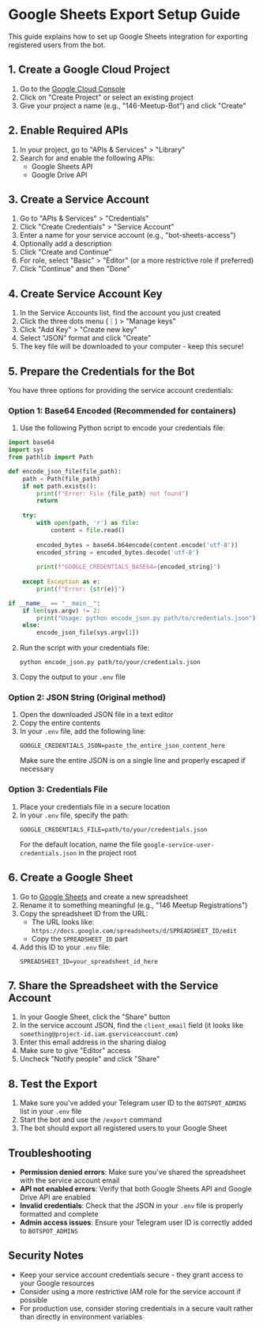 # Google Sheets Export Setup Guide

This guide explains how to set up Google Sheets integration for exporting registered users from the bot.

## 1. Create a Google Cloud Project

1. Go to the [Google Cloud Console](https://console.cloud.google.com/)
2. Click on "Create Project" or select an existing project
3. Give your project a name (e.g., "146-Meetup-Bot") and click "Create"

## 2. Enable Required APIs

1. In your project, go to "APIs & Services" > "Library"
2. Search for and enable the following APIs:
   - Google Sheets API
   - Google Drive API

## 3. Create a Service Account

1. Go to "APIs & Services" > "Credentials"
2. Click "Create Credentials" > "Service Account"
3. Enter a name for your service account (e.g., "bot-sheets-access")
4. Optionally add a description
5. Click "Create and Continue"
6. For role, select "Basic" > "Editor" (or a more restrictive role if preferred)
7. Click "Continue" and then "Done"

## 4. Create Service Account Key

1. In the Service Accounts list, find the account you just created
2. Click the three dots menu (⋮) > "Manage keys"
3. Click "Add Key" > "Create new key"
4. Select "JSON" format and click "Create"
5. The key file will be downloaded to your computer - keep this secure!

## 5. Prepare the Credentials for the Bot

You have three options for providing the service account credentials:

### Option 1: Base64 Encoded (Recommended for containers)

1. Use the following Python script to encode your credentials file:

```python
import base64
import sys
from pathlib import Path

def encode_json_file(file_path):
    path = Path(file_path)
    if not path.exists():
        print(f"Error: File {file_path} not found")
        return
    
    try:
        with open(path, 'r') as file:
            content = file.read()
        
        encoded_bytes = base64.b64encode(content.encode('utf-8'))
        encoded_string = encoded_bytes.decode('utf-8')
        
        print(f"GOOGLE_CREDENTIALS_BASE64={encoded_string}")
        
    except Exception as e:
        print(f"Error: {str(e)}")

if __name__ == "__main__":
    if len(sys.argv) != 2:
        print("Usage: python encode_json.py path/to/credentials.json")
    else:
        encode_json_file(sys.argv[1])
```

2. Run the script with your credentials file:
   ```
   python encode_json.py path/to/your/credentials.json
   ```

3. Copy the output to your `.env` file

### Option 2: JSON String (Original method)

1. Open the downloaded JSON file in a text editor
2. Copy the entire contents
3. In your `.env` file, add the following line:
   ```
   GOOGLE_CREDENTIALS_JSON=paste_the_entire_json_content_here
   ```
   Make sure the entire JSON is on a single line and properly escaped if necessary

### Option 3: Credentials File

1. Place your credentials file in a secure location
2. In your `.env` file, specify the path:
   ```
   GOOGLE_CREDENTIALS_FILE=path/to/your/credentials.json
   ```
   For the default location, name the file `google-service-user-credentials.json` in the project root

## 6. Create a Google Sheet

1. Go to [Google Sheets](https://sheets.google.com/) and create a new spreadsheet
2. Rename it to something meaningful (e.g., "146 Meetup Registrations")
3. Copy the spreadsheet ID from the URL:
   - The URL looks like: `https://docs.google.com/spreadsheets/d/SPREADSHEET_ID/edit`
   - Copy the `SPREADSHEET_ID` part
4. Add this ID to your `.env` file:
   ```
   SPREADSHEET_ID=your_spreadsheet_id_here
   ```

## 7. Share the Spreadsheet with the Service Account

1. In your Google Sheet, click the "Share" button
2. In the service account JSON, find the `client_email` field (it looks like `something@project-id.iam.gserviceaccount.com`)
3. Enter this email address in the sharing dialog
4. Make sure to give "Editor" access
5. Uncheck "Notify people" and click "Share"

## 8. Test the Export

1. Make sure you've added your Telegram user ID to the `BOTSPOT_ADMINS` list in your `.env` file
2. Start the bot and use the `/export` command
3. The bot should export all registered users to your Google Sheet

## Troubleshooting

- **Permission denied errors**: Make sure you've shared the spreadsheet with the service account email
- **API not enabled errors**: Verify that both Google Sheets API and Google Drive API are enabled
- **Invalid credentials**: Check that the JSON in your `.env` file is properly formatted and complete
- **Admin access issues**: Ensure your Telegram user ID is correctly added to `BOTSPOT_ADMINS`

## Security Notes

- Keep your service account credentials secure - they grant access to your Google resources
- Consider using a more restrictive IAM role for the service account if possible
- For production use, consider storing credentials in a secure vault rather than directly in environment variables 